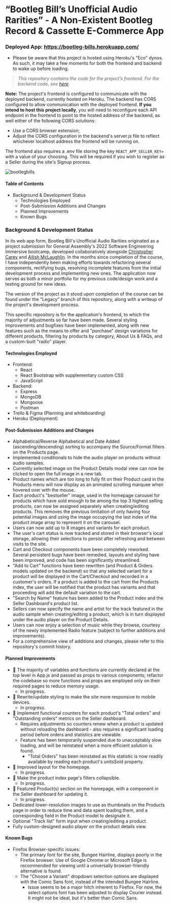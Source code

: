 # “Bootleg Bill’s Unofficial Audio Rarities” - A Non-Existent Bootleg Record & Cassette E-Commerce App

### Deployed App: https://bootleg-bills.herokuapp.com/
* Please be aware that this project is hosted using Heroku's "Eco" dynos. As such, it may take a few moments for both the frontend and backend to wake up before loading.

> *This repository contains the code for the project's frontend. For the backend code, see [here](https://github.com/C-T-Ailey/Bootleg-Bills-Backend).*

**Note:** The project's frontend is configured to communicate with the deployed backend, currently hosted on Heroku. The backend has CORS configured to allow communication with the deployed frontend. **If you intend to host this project locally**, you will need to reconfigure each API endpoint in the frontend to point to the hosted address of the backend, as well either of the following CORS solutions:
* Use a CORS browser extension;
* Adjust the CORS configuration in the backend's server.js file to reflect whichever localhost address the frontend will be running on.

The frontend also requires a .env file storing the key `REACT_APP_SELLER_KEY=` with a value of your choosing. This will be required if you wish to register as a Seller during the site's Signup process.

![bootlegbills](https://i.imgur.com/d6JCKSg.png)

#### Table of Contents
* Background & Development Status
  * Technologies Employed
  * Post-Submission Additions and Changes
  * Planned Improvements
  * Known Bugs

### Background & Development Status

In its web app form, Bootleg Bill's Unofficial Audio Rarities originated as a project submission for General Assembly's 2022 Software Engineering Immersive bootcamp, developed collaboratively alongside [Christopher Carey](https://www.linkedin.com/in/chriskcarey/ "Chris Carey's LinkedIn") and [Ailish McLaughlin](https://www.linkedin.com/in/ailish-mclaughlin/ "Ailish McLaughlin's LinkedIn"). In the months since completion of the course, I have independently been making efforts towards refactoring several components, rectifying bugs, resolving incomplete features from the initial development process and implementing new ones. The application now serves as both a minor portfolio for my previous code/design work and a testing ground for new ideas. 

The version of the project as it stood upon completion of the course can be found under the "Legacy" branch of this repository, along with a writeup of the project's development process.

This specific repository is for the application's frontend, to which the majority of adjustments so far have been made. Several styling improvements and bugfixes have been implemented, along with new features such as the means to offer and "purchase" design variations for different products, filtering by products by category, About Us & FAQs, and a custom-built "radio" player.

#### Technologies Employed
* Frontend:
  * React
  * React Bootstrap with supplementary custom CSS
  * JavaScript
* Backend:
  * Express
  * MongoDB
  * Mongoose
  * Postman
* Trello & Figma (Planning and whiteboarding)
* Heroku (Deployment)

#### Post-Submission Additions and Changes
* Alphabetical/Reverse Alphabetical and Date Added (ascending/descending) sorting to accompany the Source/Format filters on the Products page.
* Implemented conditionals to hide the audio player on products without audio samples.
* Currently selected image on the Product Details modal view can now be clicked to open the full image in a new tab.
* Product names which are too long to fully fit on their Product card in the Products menu will now display as an animated scrolling marquee when hovered over with the mouse.
* Each product's "bestseller" image, used in the homepage carousel for products which have sold enough to be among the top 3 highest selling products, can now be assigned separately when creating/editing products. This removes the previous limitation of only having four potential images and using the image occupying the last index of the product image array to represent it on the carousel.
* Users can now add up to 8 images and variants for each product.
* The user's cart status is now tracked and stored in their browser's local storage, allowing their selections to persist after refreshing and between visits to the site.
* Cart and Checkout components have been completely reworked. Several persistent bugs have been remedied, layouts and styling have been improved, and code has been significantly streamlined.
* "Add to Cart" functions have been rewritten (and Product & Orders models updated on the backend) so that any selected variant for a product will be displayed in the Cart/Checkout and recorded in a customer's orders. If a product is added to the cart from the Products index, the user will be notified that the product has variants and that proceeding will add the default variation to the cart.
* "Search by Name" feature has been added to the Product index and the Seller Dashboard's product list. 
* Sellers can now specify the name and artist for the track featured in the audio sample when creating/editing a product, which is in turn displayed under the audio player on the Product Details.
* Users can now enjoy a selection of music while they browse, courtesy of the newly implemented Radio feature (subject to further additions and improvements).
* For a comprehensive view of additions and changes, please refer to this repository's commit history.

#### Planned Improvements
* :construction_worker: The majority of variables and functions are currently declared at the top level in App.js and passed as props to various components; refactor the codebase so more functions and props are employed only on their required pages to reduce memory usage.
  * In progress.
* :construction_worker: Rewrite/update styling to make the site more responsive to mobile devices.
  * In progress.
* :construction_worker: Implement functional counters for each product's "Total orders" and "Outstanding orders" metrics on the Seller dashboard.
  * Requires adjustments so counters renew when a product is updated without reloading the dashboard - also requires a significant loading period before orders and statistics are viewable.
  * Feature has been temporarily suspended due to unacceptably slow loading, and will be reinstated when a more efficient solution is found.
    * "Total Orders" has been reinstated as this statistic is now readily available by reading each product's unitsSold property.
* :construction_worker: Improved layout for the homepage.
  * In progress.
* :construction_worker: Make the product index page's filters collapsible.
  * In progress.
* :construction_worker: Featured Product(s) section on the homepage, with a component in the Seller dashboard for updating it.
  * In progress.
* Dedicated lower-resolution images to use as thumbnails on the Products page in order to reduce time and data spent loading them, and a corresponding field in the Product model to designate it.
* Optional "Track list" form input when creating/editing a product.
* Fully custom-designed audio player on the product details view. 

#### Known Bugs
* Firefox Browser-specific issues:
  * The primary font for the site, Bungee Hairline, displays poorly in the Firefox browser. Use of Google Chrome or Microsoft Edge is recommended for viewing until a universally browser-friendly alternative is found.
  * The "Choose a Variant" dropdown selection options are displayed with the Comic Sans font, instead of the intended Bungee Hairline.
    * Issue seems to be a major hitch inherent to Firefox. For now, the select options font has been adjusted to display Courier instead. It might not be ideal, but it's better than Comic Sans.
